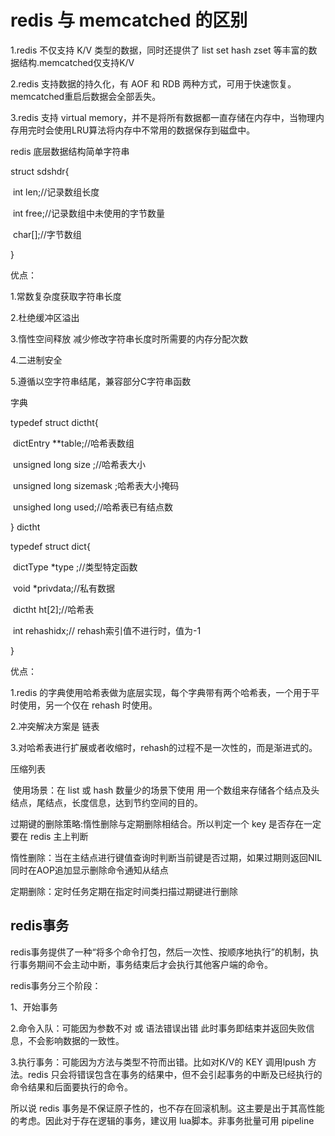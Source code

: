 # redis 与 memcatched 的区别

1.redis 不仅支持 K/V 类型的数据，同时还提供了 list set hash zset 等丰富的数据结构.memcatched仅支持K/V

2.redis 支持数据的持久化，有 AOF 和 RDB 两种方式，可用于快速恢复。memcatched重启后数据会全部丢失。

3.redis 支持 virtual memory，并不是将所有数据都一直存储在内存中，当物理内存用完时会使用LRU算法将内存中不常用的数据保存到磁盘中。

 

redis 底层数据结构简单字符串

struct sdshdr{

​    int len;//记录数组长度

​    int free;//记录数组中未使用的字节数量

​    char[];//字节数组

}

优点：

1.常数复杂度获取字符串长度

2.杜绝缓冲区溢出

3.惰性空间释放 减少修改字符串长度时所需要的内存分配次数

4.二进制安全

5.遵循以空字符串结尾，兼容部分C字符串函数

字典

typedef struct dictht{

​    dictEntry **table;//哈希表数组

​    unsigned long size ;//哈希表大小

​    unsigned long sizemask ;哈希表大小掩码

​    unsighed long used;//哈希表已有结点数

} dictht

typedef struct dict{

​    dictType *type ;//类型特定函数

​    void *privdata;//私有数据

​    dictht ht[2];//哈希表

​    int rehashidx;// rehash索引值不进行时，值为-1

}

优点：

1.redis 的字典使用哈希表做为底层实现，每个字典带有两个哈希表，一个用于平时使用，另一个仅在 rehash 时使用。

2.冲突解决方案是 链表

3.对哈希表进行扩展或者收缩时，rehash的过程不是一次性的，而是渐进式的。

压缩列表

​    使用场景：在 list 或 hash 数量少的场景下使用 用一个数组来存储各个结点及头结点，尾结点，长度信息，达到节约空间的目的。

   

过期键的删除策略:惰性删除与定期删除相结合。所以判定一个 key 是否存在一定要在 redis 主上判断

惰性删除：当在主结点进行键值查询时判断当前键是否过期，如果过期则返回NIL 同时在AOP追加显示删除命令通知从结点

定期删除：定时任务定期在指定时间类扫描过期键进行删除

 

## redis事务

redis事务提供了一种“将多个命令打包，然后一次性、按顺序地执行”的机制，执行事务期间不会主动中断，事务结束后才会执行其他客户端的命令。

 

redis事务分三个阶段：

1、开始事务

2.命令入队：可能因为参数不对 或 语法错误出错 此时事务即结束并返回失败信息，不会影响数据的一致性。

 

3.执行事务：可能因为方法与类型不符而出错。比如对K/V的 KEY 调用lpush 方法。redis 只会将错误包含在事务的结果中，但不会引起事务的中断及已经执行的命令结果和后面要执行的命令。

 

所以说 redis 事务是不保证原子性的，也不存在回滚机制。这主要是出于其高性能的考虑。因此对于存在逻辑的事务，建议用 lua脚本。非事务批量可用 pipeline